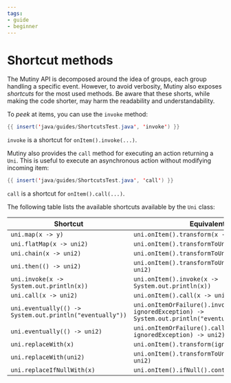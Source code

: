 ```yaml
---
tags:
- guide
- beginner
---
```


# Shortcut methods

The Mutiny API is decomposed around the idea of groups, each group handling a specific event.
However, to avoid verbosity, Mutiny also exposes _shortcuts_ for the most used methods.
Be aware that these shorts, while making the code shorter, may harm the readability and understandability.

To _peek_ at items, you can use the `invoke` method:

```java linenums="1"
{{ insert('java/guides/ShortcutsTest.java', 'invoke') }}
```

`invoke` is a shortcut for `onItem().invoke(...)`.

Mutiny also provides the `call` method for executing an action returning a `Uni`.
This is useful to execute an asynchronous action without modifying incoming item:

```java linenums="1"
{{ insert('java/guides/ShortcutsTest.java', 'call') }}
```
`call` is a shortcut for `onItem().call(...)`.

The following table lists the available shortcuts available by the `Uni` class:

| Shortcut                                                 | Equivalent                                                                                          |
|----------------------------------------------------------|-----------------------------------------------------------------------------------------------------|
| `uni.map(x -> y)`                                        | `uni.onItem().transform(x -> y)`                                                                    |
| `uni.flatMap(x -> uni2)`                                 | `uni.onItem().transformToUni(x -> uni2)`                                                            |
| `uni.chain(x -> uni2)`                                   | `uni.onItem().transformToUni(x -> uni2)`                                                            |
| `uni.then(() -> uni2)`                                   | `uni.onItem().transformToUni(ignored -> uni2)`                                                      |
| `uni.invoke(x -> System.out.println(x))`                 | `uni.onItem().invoke(x -> System.out.println(x))`                                                   |
| `uni.call(x -> uni2)`                                    | `uni.onItem().call(x -> uni2)`                                                                      |
| `uni.eventually(() -> System.out.println("eventually"))` | `uni.onItemOrFailure().invoke((ignoredItem, ignoredException) -> System.out.println("eventually"))` |
| `uni.eventually(() -> uni2)`                             | `uni.onItemOrFailure().call((ignoredItem, ignoredException) -> uni2)`                               |
| `uni.replaceWith(x)`                                     | `uni.onItem().transform(ignored -> x)`                                                              |
| `uni.replaceWith(uni2)`                                  | `uni.onItem().transformToUni(ignored -> uni2)`                                                      |
| `uni.replaceIfNullWith(x)`                               | `uni.onItem().ifNull().continueWith(x)`                                                             |

